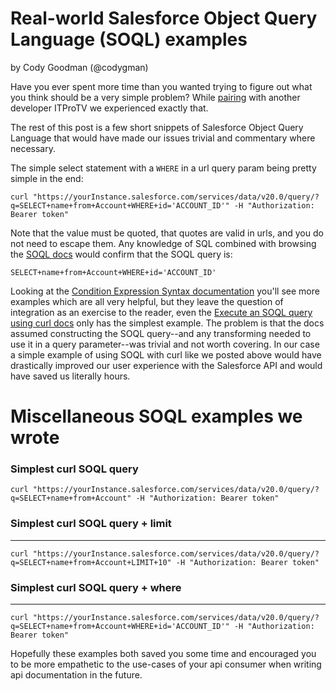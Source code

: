 Real-world Salesforce Object Query Language (SOQL) examples
===========
by Cody Goodman (@codygman)

Have you ever spent more time than you wanted trying to figure out what you think should be a very simple problem? While [pairing](https://engineering.itpro.tv/2018/10/24/how-we-work-pair-programming/) with another developer ITProTV we experienced exactly that.

The rest of this post is a few short snippets of Salesforce Object Query Language that would have made our issues trivial and commentary where necessary.

The simple select statement with a `WHERE` in a url query param being pretty simple in the end:

```
curl "https://yourInstance.salesforce.com/services/data/v20.0/query/?q=SELECT+name+from+Account+WHERE+id='ACCOUNT_ID'" -H "Authorization: Bearer token"
```

Note that the value must be quoted, that quotes are valid in urls, and you do not need to escape them. Any knowledge of SQL combined with browsing the [SOQL docs](https://developer.salesforce.com/docs/atlas.en-us.soql_sosl.meta/soql_sosl/sforce_api_calls_soql.htm) would confirm that the SOQL query is:

```
SELECT+name+from+Account+WHERE+id='ACCOUNT_ID'
```

Looking at the [Condition Expression Syntax documentation](https://developer.salesforce.com/docs/atlas.en-us.soql_sosl.meta/soql_sosl/sforce_api_calls_soql_select_conditionexpression.htm) you'll see more examples which are all very helpful, but they leave the question of integration as an exercise to the reader, even the [Execute an SOQL query using curl docs](https://developer.salesforce.com/docs/atlas.en-us.api_rest.meta/api_rest/dome_query.htm) only has the simplest example. The problem is that the docs assumed constructing the SOQL query--and any transforming needed to use it in a query parameter--was trivial and not worth covering. In our case a simple example of using SOQL with curl like we posted above would have drastically improved our user experience with the Salesforce API and would have saved us literally hours.


Miscellaneous SOQL examples we wrote
===========

### Simplest curl SOQL query

```
curl "https://yourInstance.salesforce.com/services/data/v20.0/query/?q=SELECT+name+from+Account" -H "Authorization: Bearer token"
```
### Simplest curl SOQL query + limit
-------------------

```
curl "https://yourInstance.salesforce.com/services/data/v20.0/query/?q=SELECT+name+from+Account+LIMIT+10" -H "Authorization: Bearer token"
```


### Simplest curl SOQL query + where
-------------------------

```
curl "https://yourInstance.salesforce.com/services/data/v20.0/query/?q=SELECT+name+from+Account+WHERE+id='ACCOUNT_ID'" -H "Authorization: Bearer token"
```

Hopefully these examples both saved you some time and encouraged you to be more empathetic to the use-cases of your api consumer when writing api documentation in the future.
